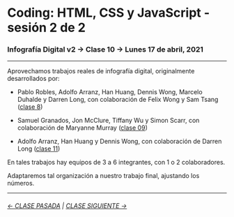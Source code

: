 # Coding: HTML, CSS y JavaScript - sesión 2 de 2

### Infografía Digital v2 → Clase 10 → Lunes 17 de abril, 2021

- - - - - - 

Aprovechamos trabajos reales de infografía digital, originalmente desarrollados por: 

- Pablo Robles, Adolfo Arranz, Han Huang, Dennis Wong, Marcelo Duhalde y Darren Long, con colaboración de Felix Wong y Sam Tsang ([clase 8](https://github.com/profesorfaco/dno075-2021/tree/main/clase-08))

- Samuel Granados, Jon McClure, Tiffany Wu y Simon Scarr, con colaboración de Maryanne Murray ([clase 09](https://github.com/profesorfaco/dno075-2021/tree/main/clase-09))

- Adolfo Arranz, Han Huang y Dennis Wong, con colaboración de Darren Long ([clase 11](https://github.com/profesorfaco/dno075-2021/tree/main/clase-11))

En tales trabajos hay equipos de 3 a 6 integrantes, con 1 o 2 colaboradores. 

Adaptaremos tal organización a nuestro trabajo final, ajustando los números.


- - - - - - - -

###### [← CLASE PASADA](https://github.com/profesorfaco/dno075-2021/tree/main/clase-08) | [CLASE SIGUIENTE →](https://github.com/profesorfaco/dno075-2021/tree/main/clase-11) 
